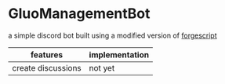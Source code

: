 # GluoManagementBot
a simple discord bot built using a modified version of [forgescript](https://github.com/Clyders/fogeskript)

features|implementation
-|-
create discussions|not yet

